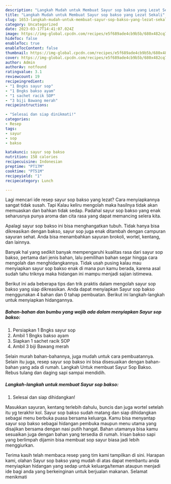 ```yaml
---
description: "Langkah Mudah untuk Membuat Sayur sop bakso yang Lezat Sekali"
title: "Langkah Mudah untuk Membuat Sayur sop bakso yang Lezat Sekali"
slug: 1653-langkah-mudah-untuk-membuat-sayur-sop-bakso-yang-lezat-sekali
category: Uncategorized
date: 2023-03-17T14:41:07.024Z
image: https://img-global.cpcdn.com/recipes/e5f689ade4cb9b5b/680x482cq70/sayur-sop-bakso-foto-resep-utama.jpg
hideToc: false
enableToc: true
enableTocContent: false
thumbnail: https://img-global.cpcdn.com/recipes/e5f689ade4cb9b5b/680x482cq70/sayur-sop-bakso-foto-resep-utama.jpg
cover: https://img-global.cpcdn.com/recipes/e5f689ade4cb9b5b/680x482cq70/sayur-sop-bakso-foto-resep-utama.jpg
author: Admin
authorAv: notfound
ratingvalue: 3.1
reviewcount: 19
recipeingredient:
- "1 Bngks sayur sop"
- "1 Bngks bakso ayam"
- "1 sachet racik SOP"
- "3 biji Bawang merah"
recipeinstructions:

- "Selesai dan siap dinikmati!"
categories:
- Resep
tags:
- sayur
- sop
- bakso

katakunci: sayur sop bakso 
nutrition: 158 calories
recipecuisine: Indonesian
preptime: "PT17M"
cooktime: "PT51M"
recipeyield: "1"
recipecategory: Lunch

---
```



Lagi mencari ide resep sayur sop bakso yang lezat? Cara menyiapkannya sangat tidak susah. Tapi Kalau keliru mengolah maka hasilnya tidak akan memuaskan dan bahkan tidak sedap. Padahal sayur sop bakso yang enak seharusnya punya aroma dan cita rasa yang dapat memancing selera kita.


Apalagi sayur sop bakso ini bisa menghangatkan tubuh. Tidak hanya bisa dikreasikan dengan bakso, sayur sop juga enak ditambah dengan campuran sayuran sehat. Anda bisa menambahkan sayuran brokoli, wortel, kentang, dan lainnya.

Banyak hal yang sedikit banyak mempengaruhi kualitas rasa dari sayur sop bakso, pertama dari jenis bahan, lalu pemilihan bahan segar hingga cara mengolah dan menghidangkannya. Tidak usah pusing kalau mau menyiapkan sayur sop bakso enak di mana pun kamu berada, karena asal sudah tahu triknya maka hidangan ini mampu menjadi sajian istimewa.


Berikut ini ada beberapa tips dan trik praktis dalam mengolah sayur sop bakso yang siap dikreasikan. Anda dapat menyiapkan Sayur sop bakso menggunakan 4 bahan dan 0 tahap pembuatan. Berikut ini langkah-langkah untuk menyiapkan hidangannya.

<!--inarticleads1-->

##### Bahan-bahan dan bumbu yang wajib ada dalam menyiapkan Sayur sop bakso:

1. Persiapkan 1 Bngks sayur sop
1. Ambil 1 Bngks bakso ayam
1. Siapkan 1 sachet racik SOP
1. Ambil 3 biji Bawang merah


Selain murah bahan-bahannya, juga mudah untuk cara pembuatannya. Selain itu juga, resep sayur sop bakso ini bisa disesuaikan dengan bahan-bahan yang ada di rumah. Langkah Untuk membuat Sayur Sop Bakso. Rebus tulang dan daging sapi sampai mendidih. 

<!--inarticleads2-->

##### Langkah-langkah untuk membuat Sayur sop bakso:


1. Selesai dan siap dihidangkan!

Masukkan sayuran, kentang terlebih dahulu, buncis dan juga wortel setelah itu yg terakhir kol. Sayur sop bakso sudah matang dan siap dihidangkan sebagai menu berbuka puasa bersama keluarga. Kamu bisa menyantap sayur sop bakso sebagai hidangan pembuka maupun menu utama yang disajikan bersama dengan nasi putih hangat. Bahan utamanya bisa kamu sesuaikan juga dengan bahan yang tersedia di rumah. Irisan bakso sapi yang berlimpah dijamin bisa membuat sop sayur biasa jadi lebih menggiurkan. 

Terima kasih telah membaca resep yang tim kami tampilkan di sini. Harapan kami, olahan Sayur sop bakso yang mudah di atas dapat membantu anda menyiapkan hidangan yang sedap untuk keluarga/teman ataupun menjadi ide bagi anda yang berkeinginan untuk berjualan makanan. Selamat menikmati
